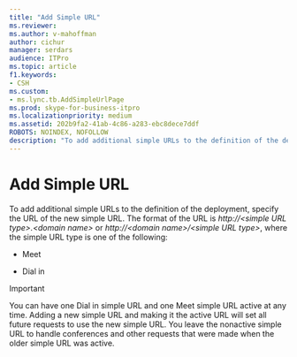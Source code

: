 ```yaml
---
title: "Add Simple URL"
ms.reviewer: 
ms.author: v-mahoffman
author: cichur
manager: serdars
audience: ITPro
ms.topic: article
f1.keywords:
- CSH
ms.custom:
- ms.lync.tb.AddSimpleUrlPage
ms.prod: skype-for-business-itpro
ms.localizationpriority: medium
ms.assetid: 202b9fa2-41ab-4c86-a283-ebc8dece7ddf
ROBOTS: NOINDEX, NOFOLLOW
description: "To add additional simple URLs to the definition of the deployment, specify the URL of the new simple URL."
---
```


# Add Simple URL
 
To add additional simple URLs to the definition of the deployment, specify the URL of the new simple URL. The format of the URL is  _http://\<simple URL type\>.\<domain name\>_ or _http://\<domain name\>/\<simple URL type\>_, where the simple URL type is one of the following:
  
- Meet
    
- Dial in
    
> [!IMPORTANT]
> You can have one Dial in simple URL and one Meet simple URL active at any time. Adding a new simple URL and making it the active URL will set all future requests to use the new simple URL. You leave the nonactive simple URL to handle conferences and other requests that were made when the older simple URL was active. 
  


